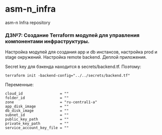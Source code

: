 # asm-n_infra
asm-n Infra repository

### ДЗ№7: Создание Terraform модулей для управления компонентами инфраструктуры.

Настройка модулей для создания app и db инстансов, настройка prod и stage окружений. Настройка remote backend. Деплой приложения.

Secret key для бэкенда находится в secrets/backend.tf. Поэтому:
```
terraform init -backend-config="../../secrets/backend.tf"
```

Переменные:
```
cloud_id                 = ""
folder_id                = ""
zone                     = "ru-central1-a"
app_disk_image           = ""
db_disk_image            = ""
subnet_id                = ""
public_key_path          = ""
private_key_path         = ""
service_account_key_file = ""
```
